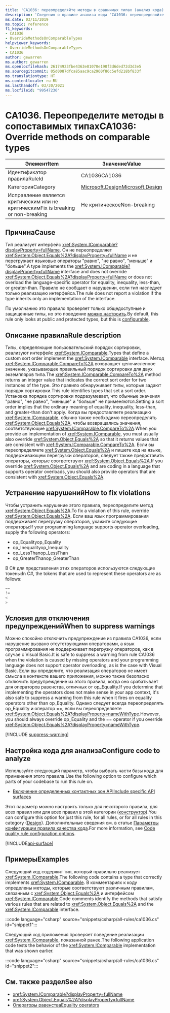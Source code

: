 ```yaml
---
title: 'CA1036: переопределяйте методы в сравнимых типах (анализ кода)'
description: 'Сведения о правиле анализа кода "CA1036: переопределяйте методы в сравнимых типах"'
ms.date: 03/11/2019
ms.topic: reference
f1_keywords:
- CA1036
- OverrideMethodsOnComparableTypes
helpviewer_keywords:
- OverrideMethodsOnComparableTypes
- CA1036
author: gewarren
ms.author: gewarren
ms.openlocfilehash: 26174923fbe4363e81070e190f3d6ded72d3d3e5
ms.sourcegitcommit: 05d0087dfca85aac9ca2960f86c5efd218bf833f
ms.translationtype: HT
ms.contentlocale: ru-RU
ms.lasthandoff: 03/30/2021
ms.locfileid: "99547236"
---
```

# <a name="ca1036-override-methods-on-comparable-types"></a><span data-ttu-id="43eea-103">CA1036. Переопределите методы в сопоставимых типах</span><span class="sxs-lookup"><span data-stu-id="43eea-103">CA1036: Override methods on comparable types</span></span>

| <span data-ttu-id="43eea-104">Элемент</span><span class="sxs-lookup"><span data-stu-id="43eea-104">Item</span></span>                                     | <span data-ttu-id="43eea-105">Значение</span><span class="sxs-lookup"><span data-stu-id="43eea-105">Value</span></span>            |
|------------------------------------------|------------------|
| <span data-ttu-id="43eea-106">Идентификатор правила</span><span class="sxs-lookup"><span data-stu-id="43eea-106">RuleId</span></span>                                   | <span data-ttu-id="43eea-107">CA1036</span><span class="sxs-lookup"><span data-stu-id="43eea-107">CA1036</span></span>           |
| <span data-ttu-id="43eea-108">Категория</span><span class="sxs-lookup"><span data-stu-id="43eea-108">Category</span></span>                                 | [<span data-ttu-id="43eea-109">Microsoft.Design</span><span class="sxs-lookup"><span data-stu-id="43eea-109">Microsoft.Design</span></span>](design-warnings.md) |
| <span data-ttu-id="43eea-110">Исправление является критическим или не критическим</span><span class="sxs-lookup"><span data-stu-id="43eea-110">Fix is breaking or non-breaking</span></span> | <span data-ttu-id="43eea-111">Не критическое</span><span class="sxs-lookup"><span data-stu-id="43eea-111">Non-breaking</span></span>     |

## <a name="cause"></a><span data-ttu-id="43eea-112">Причина</span><span class="sxs-lookup"><span data-stu-id="43eea-112">Cause</span></span>

<span data-ttu-id="43eea-113">Тип реализует интерфейс <xref:System.IComparable?displayProperty=fullName>. Он не переопределяет <xref:System.Object.Equals%2A?displayProperty=fullName> и не перегружает языковые операторы "равно", "не равно", "меньше" и "больше".</span><span class="sxs-lookup"><span data-stu-id="43eea-113">A type implements the <xref:System.IComparable?displayProperty=fullName> interface and does not override <xref:System.Object.Equals%2A?displayProperty=fullName> or does not overload the language-specific operator for equality, inequality, less-than, or greater-than.</span></span> <span data-ttu-id="43eea-114">Правило не сообщает о нарушении, если тип наследует только реализацию интерфейса.</span><span class="sxs-lookup"><span data-stu-id="43eea-114">The rule does not report a violation if the type inherits only an implementation of the interface.</span></span>

<span data-ttu-id="43eea-115">По умолчанию это правило проверяет только общедоступные и защищенные типы, но это поведение [можно настроить](#configure-code-to-analyze).</span><span class="sxs-lookup"><span data-stu-id="43eea-115">By default, this rule only looks at public and protected types, but this is [configurable](#configure-code-to-analyze).</span></span>

## <a name="rule-description"></a><span data-ttu-id="43eea-116">Описание правила</span><span class="sxs-lookup"><span data-stu-id="43eea-116">Rule description</span></span>

<span data-ttu-id="43eea-117">Типы, определяющие пользовательский порядок сортировки, реализуют интерфейс <xref:System.IComparable>.</span><span class="sxs-lookup"><span data-stu-id="43eea-117">Types that define a custom sort order implement the <xref:System.IComparable> interface.</span></span> <span data-ttu-id="43eea-118">Метод <xref:System.IComparable.CompareTo%2A> возвращает целочисленное значение, указывающее правильный порядок сортировки для двух экземпляров типа.</span><span class="sxs-lookup"><span data-stu-id="43eea-118">The <xref:System.IComparable.CompareTo%2A> method returns an integer value that indicates the correct sort order for two instances of the type.</span></span> <span data-ttu-id="43eea-119">Это правило обнаруживает типы, которые задают порядок сортировки.</span><span class="sxs-lookup"><span data-stu-id="43eea-119">This rule identifies types that set a sort order.</span></span> <span data-ttu-id="43eea-120">Установка порядка сортировки подразумевает, что обычные значения "равно", "не равно", "меньше" и "больше" не применяются.</span><span class="sxs-lookup"><span data-stu-id="43eea-120">Setting a sort order implies that the ordinary meaning of equality, inequality, less-than, and greater-than don't apply.</span></span> <span data-ttu-id="43eea-121">Когда вы предоставляете реализацию <xref:System.IComparable>, обычно также необходимо переопределять <xref:System.Object.Equals%2A>, чтобы возвращались значения, соответствующие <xref:System.IComparable.CompareTo%2A>.</span><span class="sxs-lookup"><span data-stu-id="43eea-121">When you provide an implementation of <xref:System.IComparable>, you must usually also override <xref:System.Object.Equals%2A> so that it returns values that are consistent with <xref:System.IComparable.CompareTo%2A>.</span></span> <span data-ttu-id="43eea-122">Если вы переопределяете <xref:System.Object.Equals%2A> и пишете код на языке, поддерживающем перегрузки операторов, следует также предоставить операторы, которые соответствуют <xref:System.Object.Equals%2A>.</span><span class="sxs-lookup"><span data-stu-id="43eea-122">If you override <xref:System.Object.Equals%2A> and are coding in a language that supports operator overloads, you should also provide operators that are consistent with <xref:System.Object.Equals%2A>.</span></span>

## <a name="how-to-fix-violations"></a><span data-ttu-id="43eea-123">Устранение нарушений</span><span class="sxs-lookup"><span data-stu-id="43eea-123">How to fix violations</span></span>

<span data-ttu-id="43eea-124">Чтобы устранить нарушение этого правила, переопределите метод <xref:System.Object.Equals%2A>.</span><span class="sxs-lookup"><span data-stu-id="43eea-124">To fix a violation of this rule, override <xref:System.Object.Equals%2A>.</span></span> <span data-ttu-id="43eea-125">Если ваш язык программирования поддерживает перегрузку операторов, укажите следующие операторы:</span><span class="sxs-lookup"><span data-stu-id="43eea-125">If your programming language supports operator overloading, supply the following operators:</span></span>

- <span data-ttu-id="43eea-126">op_Equality</span><span class="sxs-lookup"><span data-stu-id="43eea-126">op_Equality</span></span>
- <span data-ttu-id="43eea-127">op_Inequality</span><span class="sxs-lookup"><span data-stu-id="43eea-127">op_Inequality</span></span>
- <span data-ttu-id="43eea-128">op_LessThan</span><span class="sxs-lookup"><span data-stu-id="43eea-128">op_LessThan</span></span>
- <span data-ttu-id="43eea-129">op_GreaterThan</span><span class="sxs-lookup"><span data-stu-id="43eea-129">op_GreaterThan</span></span>

<span data-ttu-id="43eea-130">В C# для представления этих операторов используются следующие токены:</span><span class="sxs-lookup"><span data-stu-id="43eea-130">In C#, the tokens that are used to represent these operators are as follows:</span></span>

```csharp
==
!=
<
>
```

## <a name="when-to-suppress-warnings"></a><span data-ttu-id="43eea-131">Условия для отключения предупреждений</span><span class="sxs-lookup"><span data-stu-id="43eea-131">When to suppress warnings</span></span>

<span data-ttu-id="43eea-132">Можно спокойно отключить предупреждение из правила CA1036, если нарушение вызвано отсутствующими операторами, а язык программирования не поддерживает перегрузку операторов, как в случае с Visual Basic.</span><span class="sxs-lookup"><span data-stu-id="43eea-132">It is safe to suppress a warning from rule CA1036 when the violation is caused by missing operators and your programming language does not support operator overloading, as is the case with Visual Basic.</span></span> <span data-ttu-id="43eea-133">Если вы определите, что реализация операторов не имеет смысла в контексте вашего приложения, можно также безопасно отключить предупреждение из этого правила, когда оно срабатывает для операторов равенства, отличных от op_Equality.</span><span class="sxs-lookup"><span data-stu-id="43eea-133">If you determine that implementing the operators does not make sense in your app context, it's also safe to suppress a warning from this rule when it fires on equality operators other than op_Equality.</span></span> <span data-ttu-id="43eea-134">Однако следует всегда переопределять op_Equality и оператор ==, если вы переопределяете <xref:System.Object.Equals%2A?displayProperty=nameWithType>.</span><span class="sxs-lookup"><span data-stu-id="43eea-134">However, you should always override op_Equality and the == operator if you override <xref:System.Object.Equals%2A?displayProperty=nameWithType>.</span></span>

[!INCLUDE [suppress-warning](../../../../includes/code-analysis/suppress-warning.md)]

## <a name="configure-code-to-analyze"></a><span data-ttu-id="43eea-135">Настройка кода для анализа</span><span class="sxs-lookup"><span data-stu-id="43eea-135">Configure code to analyze</span></span>

<span data-ttu-id="43eea-136">Используйте следующий параметр, чтобы выбрать части базы кода для применения этого правила.</span><span class="sxs-lookup"><span data-stu-id="43eea-136">Use the following option to configure which parts of your codebase to run this rule on.</span></span>

- [<span data-ttu-id="43eea-137">Включение определенных контактных зон API</span><span class="sxs-lookup"><span data-stu-id="43eea-137">Include specific API surfaces</span></span>](#include-specific-api-surfaces)

<span data-ttu-id="43eea-138">Этот параметр можно настроить только для некоторого правила, для всех правил или для всех правил в этой категории ([конструктор](design-warnings.md)).</span><span class="sxs-lookup"><span data-stu-id="43eea-138">You can configure this option for just this rule, for all rules, or for all rules in this category ([Design](design-warnings.md)).</span></span> <span data-ttu-id="43eea-139">Дополнительные сведения см. в статье [Параметры конфигурации правила качества кода](../code-quality-rule-options.md).</span><span class="sxs-lookup"><span data-stu-id="43eea-139">For more information, see [Code quality rule configuration options](../code-quality-rule-options.md).</span></span>

[!INCLUDE[api-surface](~/includes/code-analysis/api-surface.md)]

## <a name="examples"></a><span data-ttu-id="43eea-140">Примеры</span><span class="sxs-lookup"><span data-stu-id="43eea-140">Examples</span></span>

<span data-ttu-id="43eea-141">Следующий код содержит тип, который правильно реализует <xref:System.IComparable>.</span><span class="sxs-lookup"><span data-stu-id="43eea-141">The following code contains a type that correctly implements <xref:System.IComparable>.</span></span> <span data-ttu-id="43eea-142">В комментариях к коду определены методы, которые соответствуют различным правилам, связанным с <xref:System.Object.Equals%2A> и интерфейсом <xref:System.IComparable>.</span><span class="sxs-lookup"><span data-stu-id="43eea-142">Code comments identify the methods that satisfy various rules that are related to <xref:System.Object.Equals%2A> and the <xref:System.IComparable> interface.</span></span>

:::code language="csharp" source="snippets/csharp/all-rules/ca1036.cs" id="snippet1":::

<span data-ttu-id="43eea-143">Следующий код приложения проверяет поведение реализации <xref:System.IComparable>, показанной ранее.</span><span class="sxs-lookup"><span data-stu-id="43eea-143">The following application code tests the behavior of the <xref:System.IComparable> implementation that was shown earlier.</span></span>

:::code language="csharp" source="snippets/csharp/all-rules/ca1036.cs" id="snippet2":::

## <a name="see-also"></a><span data-ttu-id="43eea-144">См. также раздел</span><span class="sxs-lookup"><span data-stu-id="43eea-144">See also</span></span>

- <xref:System.IComparable?displayProperty=fullName>
- <xref:System.Object.Equals%2A?displayProperty=fullName>
- [<span data-ttu-id="43eea-145">Операторы равенства</span><span class="sxs-lookup"><span data-stu-id="43eea-145">Equality operators</span></span>](../../../standard/design-guidelines/equality-operators.md)
